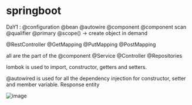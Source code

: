 # springboot
DaY1 :
@configuration
@bean
@autowire
@component
@component scan
@qualifier
@primary
@scope() -> create object in demand 

@RestController
@GetMapping
@PutMapping
@PostMapping

all are the part of the @component
@Service
@Controller
@Repositories

lombok is used to import, constructor, getters and setters.

@autowired is used for all the dependency injection for constructor, setter and member variable.
Response entity

![image](https://github.com/kapilgarg16/springboot/assets/55026503/778551fb-bf77-4bd7-a625-520596b200c3)

